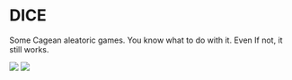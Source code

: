 # DICE

Some Cagean aleatoric games.
You know what to do with it. Even If not, it still works.

![](/DICE%20-%20Notes.png)
![](/DICE%20-%20Rhythm.png)
